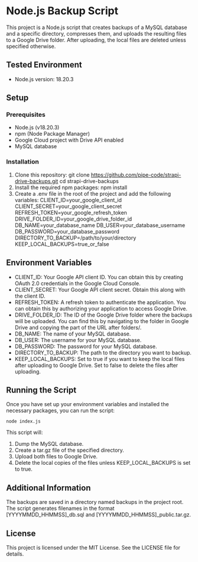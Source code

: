# Node.js Backup Script

This project is a Node.js script that creates backups of a MySQL database and a specific directory, compresses them, and uploads the resulting files to a Google Drive folder. After uploading, the local files are deleted unless specified otherwise.

## Tested Environment

- Node.js version: 18.20.3

## Setup

### Prerequisites

- Node.js (v18.20.3)
- npm (Node Package Manager)
- Google Cloud project with Drive API enabled
- MySQL database

### Installation

1. Clone this repository:
    git clone https://github.com/pipe-code/strapi-drive-backups.git
    cd strapi-drive-backups
2. Install the required npm packages:
    npm install
3. Create a .env file in the root of the project and add the following variables:
    CLIENT_ID=your_google_client_id
    CLIENT_SECRET=your_google_client_secret
    REFRESH_TOKEN=your_google_refresh_token
    DRIVE_FOLDER_ID=your_google_drive_folder_id
    DB_NAME=your_database_name
    DB_USER=your_database_username
    DB_PASSWORD=your_database_password
    DIRECTORY_TO_BACKUP=/path/to/your/directory
    KEEP_LOCAL_BACKUPS=true_or_false

## Environment Variables
- CLIENT_ID: Your Google API client ID. You can obtain this by creating OAuth 2.0 credentials in the Google Cloud Console.
- CLIENT_SECRET: Your Google API client secret. Obtain this along with the client ID.
- REFRESH_TOKEN: A refresh token to authenticate the application. You can obtain this by authorizing your application to access Google Drive.
- DRIVE_FOLDER_ID: The ID of the Google Drive folder where the backups will be uploaded. You can find this by navigating to the folder in Google Drive and copying the part of the URL after folders/.
- DB_NAME: The name of your MySQL database.
- DB_USER: The username for your MySQL database.
- DB_PASSWORD: The password for your MySQL database.
- DIRECTORY_TO_BACKUP: The path to the directory you want to backup.
- KEEP_LOCAL_BACKUPS: Set to true if you want to keep the local files after uploading to Google Drive. Set to false to delete the files after uploading.

## Running the Script
Once you have set up your environment variables and installed the necessary packages, you can run the script:

    node index.js

This script will:

1. Dump the MySQL database.
2. Create a tar.gz file of the specified directory.
3. Upload both files to Google Drive.
4. Delete the local copies of the files unless KEEP_LOCAL_BACKUPS is set to true.

## Additional Information
The backups are saved in a directory named backups in the project root.
The script generates filenames in the format [YYYYMMDD_HHMMSS]_db.sql and [YYYYMMDD_HHMMSS]_public.tar.gz.

## License
This project is licensed under the MIT License. See the LICENSE file for details.